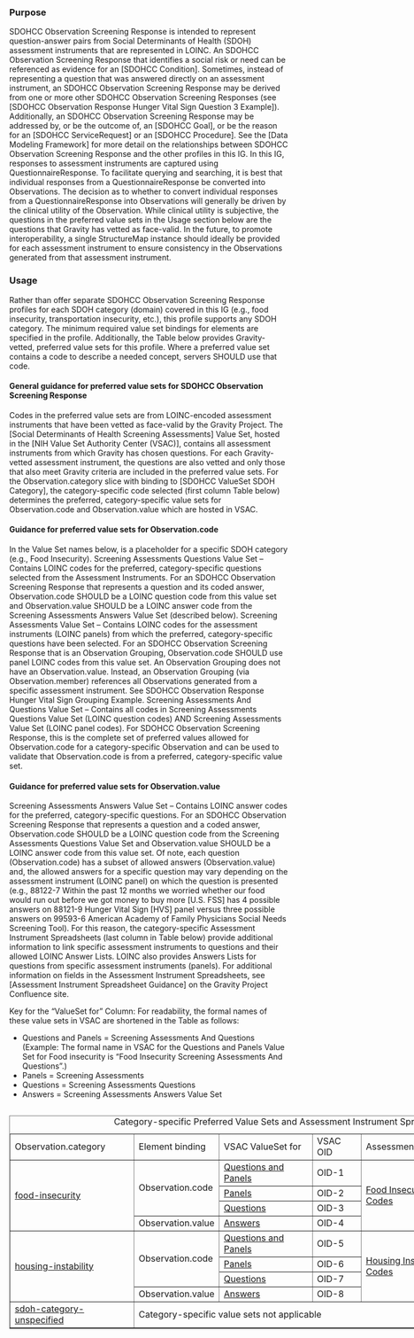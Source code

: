 
### Purpose
SDOHCC Observation Screening Response is intended to represent question-answer pairs from Social Determinants of Health (SDOH) assessment instruments that are represented in LOINC. An SDOHCC Observation Screening Response that identifies a social risk or need can be referenced as evidence for an [SDOHCC Condition]. Sometimes, instead of representing a question that was answered directly on an assessment instrument, an SDOHCC Observation Screening Response may be derived from one or more other SDOHCC Observation Screening Responses (see [SDOHCC Observation Response Hunger Vital Sign Question 3 Example]). Additionally, an SDOHCC Observation Screening Response may be addressed by, or be the outcome of, an [SDOHCC Goal], or be the reason for an [SDOHCC ServiceRequest] or an [SDOHCC Procedure]. See the [Data Modeling Framework] for more detail on the relationships between SDOHCC Observation Screening Response and the other profiles in this IG.
In this IG, responses to assessment instruments are captured using QuestionnaireResponse. To facilitate querying and searching, it is best that individual responses from a QuestionnaireResponse be converted into Observations. The decision as to whether to convert individual responses from a QuestionnaireResponse into Observations will generally be driven by the clinical utility of the Observation. While clinical utility is subjective, the questions in the preferred value sets in the Usage section below are the questions that Gravity has vetted as face-valid.
In the future, to promote interoperability, a single StructureMap instance should ideally be provided for each assessment instrument to ensure consistency in the Observations generated from that assessment instrument.

### Usage

Rather than offer separate SDOHCC Observation Screening Response profiles for each SDOH category (domain) covered in this IG (e.g., food insecurity, transportation insecurity, etc.), this profile supports any SDOH category. The minimum required value set bindings for elements are specified in the profile. Additionally, the Table below provides Gravity-vetted, preferred value sets for this profile. Where a preferred value set contains a code to describe a needed concept, servers SHOULD use that code.

#### General guidance for preferred value sets for SDOHCC Observation Screening Response
Codes in the preferred value sets are from LOINC-encoded assessment instruments that have been vetted as face-valid by the Gravity Project. The [Social Determinants of Health Screening Assessments] Value Set, hosted in the [NIH Value Set Authority Center (VSAC)], contains all assessment instruments from which Gravity has chosen questions. For each Gravity-vetted assessment instrument, the questions are also vetted and only those that also meet Gravity criteria are included in the preferred value sets.
For the Observation.category slice with binding to [SDOHCC ValueSet SDOH Category], the category-specific code selected (first column Table below) determines the preferred, category-specific value sets for Observation.code and Observation.value which are hosted in VSAC.

#### Guidance for preferred value sets for Observation.code

In the Value Set names below, <Category-specific> is a placeholder for a specific SDOH category (e.g., Food Insecurity).
<Category-specific> Screening Assessments Questions Value Set – Contains LOINC codes for the preferred, category-specific questions selected from the Assessment Instruments.
For an SDOHCC Observation Screening Response that represents a question and its coded answer, Observation.code SHOULD be a LOINC question code from this value set and Observation.value SHOULD be a LOINC answer code from the <Category-specific> Screening Assessments Answers Value Set (described below).
<Category-specific> Screening Assessments Value Set – Contains LOINC codes for the assessment instruments (LOINC panels) from which the preferred, category-specific questions have been selected.
For an SDOHCC Observation Screening Response that is an Observation Grouping, Observation.code SHOULD use panel LOINC codes from this value set. An Observation Grouping does not have an Observation.value. Instead, an Observation Grouping (via Observation.member) references all Observations generated from a specific assessment instrument. See SDOHCC Observation Response Hunger Vital Sign Grouping Example.
<Category-specific> Screening Assessments And Questions Value Set – Contains all codes in <Category-specific> Screening Assessments Questions Value Set (LOINC question codes) AND <Category-specific> Screening Assessments Value Set (LOINC panel codes).
For SDOHCC Observation Screening Response, this is the complete set of preferred values allowed for Observation.code for a category-specific Observation and can be used to validate that Observation.code is from a preferred, category-specific value set.

#### Guidance for preferred value sets for Observation.value

<Category-specific> Screening Assessments Answers Value Set – Contains LOINC answer codes for the preferred, category-specific questions.
For an SDOHCC Observation Screening Response that represents a question and a coded answer, Observation.code SHOULD be a LOINC question code from the <Category-specific> Screening Assessments Questions Value Set and Observation.value SHOULD be a LOINC answer code from this value set.
Of note, each question (Observation.code) has a subset of allowed answers (Observation.value) and, the allowed answers for a specific question may vary depending on the assessment instrument (LOINC panel) on which the question is presented (e.g., 88122-7 Within the past 12 months we worried whether our food would run out before we got money to buy more [U.S. FSS] has 4 possible answers on 88121-9 Hunger Vital Sign [HVS] panel versus three possible answers on 99593-6 American Academy of Family Physicians Social Needs Screening Tool). For this reason, the category-specific Assessment Instrument Spreadsheets (last column in Table below) provide additional information to link specific assessment instruments to questions and their allowed LOINC Answer Lists. LOINC also provides Answers Lists for questions from specific assessment instruments (panels).
For additional information on fields in the Assessment Instrument Spreadsheets, see [Assessment Instrument Spreadsheet Guidance] on the Gravity Project Confluence site.

Key for the “ValueSet for” Column: For readability, the formal names of these value sets in VSAC are shortened in the Table as follows:
* Questions and Panels = <Category-specific> Screening Assessments And Questions
(Example: The formal name in VSAC for the Questions and Panels Value Set for Food insecurity is “Food Insecurity Screening Assessments And Questions”.)
* Panels = <Category-specific> Screening Assessments
* Questions = <Category-specific> Screening Assessments Questions
* Answers = <Category-specific> Screening Assessments Answers Value Set

<div>
<body class="vsc-initialized">
<table align="left" border="1" cellpadding="1" cellspacing="1" style="width:1000px;">
	<caption>Category-specific Preferred Value Sets and Assessment Instrument Spreadsheets</caption>
	<tbody>
		<tr>
			<td>Observation.category</td>
			<td>Element binding</td>
			<td>VSAC ValueSet for</td>
			<td>VSAC OID</td>
			<td>Assessment Instrument Spreadsheets</td>
		</tr>
		<tr>
			<td rowspan="4"><a href="CodeSystem-SDOHCC-CodeSystemTemporaryCodes.html#SDOHCC-CodeSystemTemporaryCodes-food-insecurity">food-insecurity</a></td>
			<td rowspan="3">Observation.code</td>
			<td><a href="https://www.nytimes.com">Questions and Panels</a></td>
			<td>OID-1</td>
			<td colspan="1" rowspan="4"><a href="https://www.nytimes.com">Food Insecurity Assessment Instruments Codes</a></td>
		</tr>
		<tr>
			<td><a href="https://www.nytimes.com">Panels</a></td>
			<td>OID-2</td>
		</tr>
		<tr>
			<td><a href="https://www.nytimes.com">Questions</a></td>
			<td>OID-3</td>
		</tr>
		<tr>
			<td>Observation.value</td>
			<td><a href="https://www.nytimes.com">Answers</a></td>
			<td>OID-4</td>
		</tr>
		<tr>
			<td rowspan="4"><a href="CodeSystem-SDOHCC-CodeSystemTemporaryCodes.html#SDOHCC-CodeSystemTemporaryCodes-housing-instability">housing-instability</a></td>
			<td rowspan="3">Observation.code</td>
			<td><a href="https://www.nytimes.com">Questions and Panels</a></td>
			<td>OID-5</td>
			<td colspan="1" rowspan="4"><a href="https://www.nytimes.com">Housing Instability Assessment Instruments Codes</a></td>
		</tr>
		<tr>
			<td><a href="https://www.nytimes.com">Panels</a></td>
			<td>OID-6</td>
		</tr>
		<tr>
			<td><a href="https://www.nytimes.com">Questions</a></td>
			<td>OID-7</td>
		</tr>
		<tr>
			<td>Observation.value</td>
			<td><a href="https://www.nytimes.com">Answers</a></td>
			<td>OID-8</td>
		</tr>
		<tr>
			<td><a href="CodeSystem-SDOHCC-CodeSystemTemporaryCodes.html#SDOHCC-CodeSystemTemporaryCodes-sdoh-category-unspecified">sdoh-category-unspecified</a></td>
			<td colspan="5" rowspan="1">Category-specific value sets not applicable</td>
		</tr>
	</tbody>
</table>

<p>&nbsp;</p>
</body>
</div>


<p>&nbsp;</p>
<!-- ### Table

| [`Observation.category`](ValueSet-SDOHCC-ValueSetSDOHCategory.html) | Domain | Screening Instruments |
| ------ | -------------------- | ------------------------- | ------------ |
| educational-attainment  | Educational Attainment | [Educational Attaiment Screeners ]( https://confluence.hl7.org/download/attachments/97463504/20220719%20Less%20than%20high%20school%20education%20Screeners%20with%20Available%20Codes.xlsx?api=v2 ) |
| elder-abuse  | Elder Abuse | [Elder Abuse Screeners ]( https://confluence.hl7.org/download/attachments/97463504/20220818%20Elder%20Abuse%20Screeners%20with%20Available%20Codes.xlsx?api=v2 ) |
| employment-status  | Employment Status | [Employment Status Screeners ]( https://confluence.hl7.org/download/attachments/97463504/20220907%20Unemployment%20Screeners%20with%20Currently%20Available%20Codes.xlsx?api=v2 ) |
| financial-insecurity  | Financial Insecurity | [Financial Insecurity Screeners ]( https://confluence.hl7.org/download/attachments/97463504/20220113%20Financial%20Insecurity%20Screeners%20with%20Available%20Codes.xlsx?api=v2 ) |
| food-insecurity  | Food Insecurity | [Food Insecurity Screeners ]( https://confluence.hl7.org/download/attachments/97463504/20220902%20Food%20Insecurity%20Screeners%20with%20Available%20Codes.xlsx?api=v2 ) |
| health-insurance-coverage-status  | Health Insurance Coverage Status | [Health Insurance Coverage Status Screeners ]( https://confluence.hl7.org/download/attachments/97463504/20220713%20Health%20Insurance%20Coverage%20Status%20Screeners%20with%20Available%20Codes.xlsx?api=v2) |
| health-literacy  | Health Literacy | [Health Literacy Screeners ]( https://confluence.hl7.org/download/attachments/97463504/20220713%20Health%20Literacy%20Screeners%20with%20Available%20Codes.xlsx?api=v2 ) |
| homelessness  | Homelessness | [Homelessness Screeners ]( https://confluence.hl7.org/download/attachments/97463504/20230111%20Homelessness%20Screeners%20with%20Available%20Codes.xlsx?api=v2 ) |
| housing-instability  | Housing Instability | [Housing Instability Screeners ]( https://confluence.hl7.org/download/attachments/97463504/20230111%20Housing%20Instability%20Screeners%20with%20Available%20Codes.xlsx?api=v2 ) |
| inadequate-housing  | Inadequate Housing | [Inadequate Housing Screeners ]( https://confluence.hl7.org/download/attachments/97463504/20230111%20Inadequate%20Housing%20Screeners%20with%20Available%20Codes.xlsx?api=v2 ) |
| intimate-partner-violence  | Intimate Partner Violence | [Intimate Partner Violence Screeners ]( https://confluence.hl7.org/download/attachments/97463504/20220203%20Intimate%20Partner%20Violence%20Screeners%20with%20Available%20Codes.xlsx?api=v2 ) |
| material-hardship  | Material Hardship | [Material Hardship Screeners ]( https://confluence.hl7.org/download/attachments/97463504/20220721%20Material%20Hardship%20Screeners%20with%20Available%20Codes-2.xlsx?api=v2 ) |
| medical-cost-burden  | Medical Cost Burden | Medical Cost Burden Screeners  (none defined) |
| social-connection  | Social Connection | [Social Connection Screeners ]( https://confluence.hl7.org/download/attachments/97463504/20220202%20Social%20Connection%20Screeners%20with%20Available%20Codes.xlsx?api=v2 ) |
| stress  | Stress | [Stress Screeners ]( https://confluence.hl7.org/download/attachments/97463504/20220202%20Stress%20Screeners%20with%20Available%20Codes.xlsx?api=v2 ) |
| transportation-insecurity  | Transportation Insecurity | [Transportation Insecurity Screeners ]( https://confluence.hl7.org/download/attachments/97463504/20230201%20Transportation%20Insecurity%20Screeners%20with%20Available%20codes.xlsx.xlsx?api=v2 ) |
| veteran-status  | Veteran Status | [Veteran Status Screeners ]( https://confluence.hl7.org/download/attachments/97463504/20220907%20Veteran%20Status%20Screeners%20with%20Available%20Codes.xlsx?api=v2 ) |
{:.grid}
 -->
{% include markdown-link-references.md %}